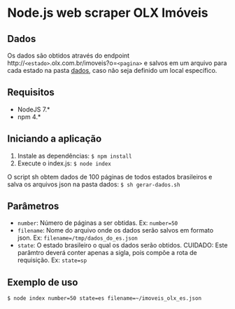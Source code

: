 # Node.js web scraper OLX Imóveis

## Dados

Os dados são obtidos através do endpoint http://`<estado>`.olx.com.br/imoveis?o=`<pagina>` e salvos em um arquivo para cada estado na pasta [dados](dados), caso não seja definido um local específico.

## Requisitos

* NodeJS 7.*
* npm 4.*

## Iniciando a aplicação

1. Instale as dependências: `$ npm install`
2. Execute o index.js: `$ node index`

O script sh obtem dados de 100 páginas de todos estados brasileiros e salva os arquivos json na pasta dados: `$ sh gerar-dados.sh`

## Parâmetros

* `number`: Número de páginas a ser obtidas. Ex: `number=50`
* `filename`: Nome do arquivo onde os dados serão salvos em formato json. Ex: `filename=/tmp/dados_do_es.json`
* `state`: O estado brasileiro o qual os dados serão obtidos. CUIDADO: Este parâmtro deverá conter apenas a sigla, pois compõe a rota de requisição. Ex: `state=sp`

## Exemplo de uso

`$ node index number=50 state=es filename=~/imoveis_olx_es.json`
